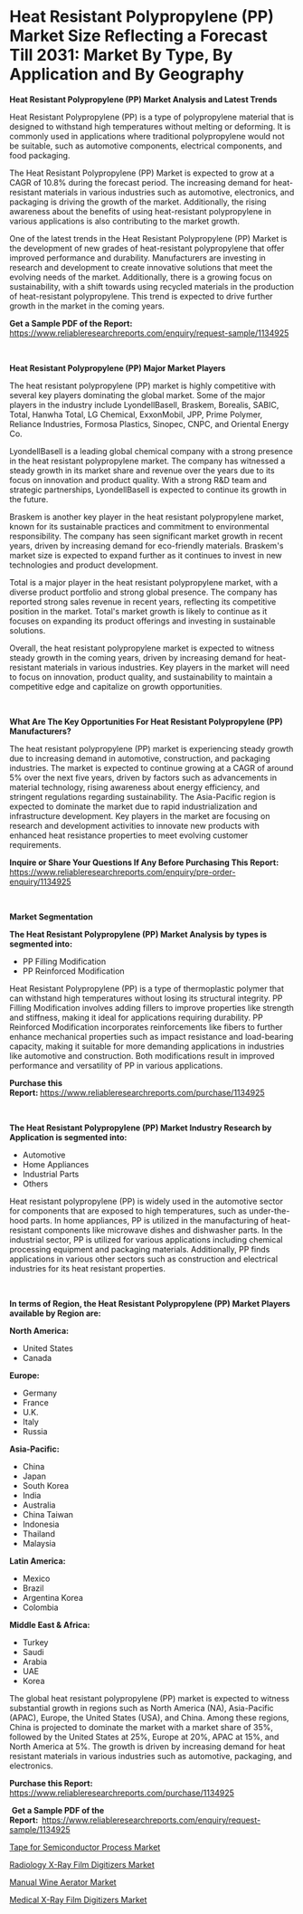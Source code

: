 <p><h1>Heat Resistant Polypropylene (PP) Market Size Reflecting a Forecast Till 2031: Market By Type, By Application and By Geography</h1></p><p><strong>Heat Resistant Polypropylene (PP) Market Analysis and Latest Trends</strong></p>
<p><p>Heat Resistant Polypropylene (PP) is a type of polypropylene material that is designed to withstand high temperatures without melting or deforming. It is commonly used in applications where traditional polypropylene would not be suitable, such as automotive components, electrical components, and food packaging.</p><p>The Heat Resistant Polypropylene (PP) Market is expected to grow at a CAGR of 10.8% during the forecast period. The increasing demand for heat-resistant materials in various industries such as automotive, electronics, and packaging is driving the growth of the market. Additionally, the rising awareness about the benefits of using heat-resistant polypropylene in various applications is also contributing to the market growth.</p><p>One of the latest trends in the Heat Resistant Polypropylene (PP) Market is the development of new grades of heat-resistant polypropylene that offer improved performance and durability. Manufacturers are investing in research and development to create innovative solutions that meet the evolving needs of the market. Additionally, there is a growing focus on sustainability, with a shift towards using recycled materials in the production of heat-resistant polypropylene. This trend is expected to drive further growth in the market in the coming years.</p></p>
<p><strong>Get a Sample PDF of the Report:&nbsp;</strong> <a href="https://www.reliableresearchreports.com/enquiry/request-sample/1134925">https://www.reliableresearchreports.com/enquiry/request-sample/1134925</a></p>
<p>&nbsp;</p>
<p><strong>Heat Resistant Polypropylene (PP) Major Market Players</strong></p>
<p><p>The heat resistant polypropylene (PP) market is highly competitive with several key players dominating the global market. Some of the major players in the industry include LyondellBasell, Braskem, Borealis, SABIC, Total, Hanwha Total, LG Chemical, ExxonMobil, JPP, Prime Polymer, Reliance Industries, Formosa Plastics, Sinopec, CNPC, and Oriental Energy Co.</p><p>LyondellBasell is a leading global chemical company with a strong presence in the heat resistant polypropylene market. The company has witnessed a steady growth in its market share and revenue over the years due to its focus on innovation and product quality. With a strong R&D team and strategic partnerships, LyondellBasell is expected to continue its growth in the future.</p><p>Braskem is another key player in the heat resistant polypropylene market, known for its sustainable practices and commitment to environmental responsibility. The company has seen significant market growth in recent years, driven by increasing demand for eco-friendly materials. Braskem's market size is expected to expand further as it continues to invest in new technologies and product development.</p><p>Total is a major player in the heat resistant polypropylene market, with a diverse product portfolio and strong global presence. The company has reported strong sales revenue in recent years, reflecting its competitive position in the market. Total's market growth is likely to continue as it focuses on expanding its product offerings and investing in sustainable solutions.</p><p>Overall, the heat resistant polypropylene market is expected to witness steady growth in the coming years, driven by increasing demand for heat-resistant materials in various industries. Key players in the market will need to focus on innovation, product quality, and sustainability to maintain a competitive edge and capitalize on growth opportunities.</p></p>
<p>&nbsp;</p>
<p><strong>What Are The Key Opportunities For Heat Resistant Polypropylene (PP) Manufacturers?</strong></p>
<p><p>The heat resistant polypropylene (PP) market is experiencing steady growth due to increasing demand in automotive, construction, and packaging industries. The market is expected to continue growing at a CAGR of around 5% over the next five years, driven by factors such as advancements in material technology, rising awareness about energy efficiency, and stringent regulations regarding sustainability. The Asia-Pacific region is expected to dominate the market due to rapid industrialization and infrastructure development. Key players in the market are focusing on research and development activities to innovate new products with enhanced heat resistance properties to meet evolving customer requirements.</p></p>
<p><strong>Inquire or Share Your Questions If Any Before Purchasing This Report:</strong> <a href="https://www.reliableresearchreports.com/enquiry/pre-order-enquiry/1134925">https://www.reliableresearchreports.com/enquiry/pre-order-enquiry/1134925</a></p>
<p>&nbsp;</p>
<p><strong>Market Segmentation</strong></p>
<p><strong>The Heat Resistant Polypropylene (PP) Market Analysis by types is segmented into:</strong></p>
<p><ul><li>PP Filling Modification</li><li>PP Reinforced Modification</li></ul></p>
<p><p>Heat Resistant Polypropylene (PP) is a type of thermoplastic polymer that can withstand high temperatures without losing its structural integrity. PP Filling Modification involves adding fillers to improve properties like strength and stiffness, making it ideal for applications requiring durability. PP Reinforced Modification incorporates reinforcements like fibers to further enhance mechanical properties such as impact resistance and load-bearing capacity, making it suitable for more demanding applications in industries like automotive and construction. Both modifications result in improved performance and versatility of PP in various applications.</p></p>
<p><strong>Purchase this Report:&nbsp;</strong><a href="https://www.reliableresearchreports.com/purchase/1134925">https://www.reliableresearchreports.com/purchase/1134925</a></p>
<p>&nbsp;</p>
<p><strong>The Heat Resistant Polypropylene (PP) Market Industry Research by Application is segmented into:</strong></p>
<p><ul><li>Automotive</li><li>Home Appliances</li><li>Industrial Parts</li><li>Others</li></ul></p>
<p><p>Heat resistant polypropylene (PP) is widely used in the automotive sector for components that are exposed to high temperatures, such as under-the-hood parts. In home appliances, PP is utilized in the manufacturing of heat-resistant components like microwave dishes and dishwasher parts. In the industrial sector, PP is utilized for various applications including chemical processing equipment and packaging materials. Additionally, PP finds applications in various other sectors such as construction and electrical industries for its heat resistant properties.</p></p>
<p>&nbsp;</p>
<p><strong>In terms of Region, the Heat Resistant Polypropylene (PP) Market Players available by Region are:</strong></p>
<p>
    <p> <strong> North America: </strong>
        <ul>
            <li>United States</li>
            <li>Canada</li>
        </ul>
        </p> 
    <p> <strong> Europe: </strong>
        <ul>
            <li>Germany</li>
            <li>France</li>
            <li>U.K.</li>
            <li>Italy</li>
            <li>Russia</li>
        </ul>
        </p> 
    <p> <strong> Asia-Pacific: </strong>
        <ul>
            <li>China</li>
            <li>Japan</li>
            <li>South Korea</li>
            <li>India</li>
            <li>Australia</li>
            <li>China Taiwan</li>
            <li>Indonesia</li>
            <li>Thailand</li>
            <li>Malaysia</li>
        </ul>
        </p> 
    <p> <strong> Latin America: </strong>
        <ul>
            <li>Mexico</li>
            <li>Brazil</li>
            <li>Argentina Korea</li>
            <li>Colombia</li>
        </ul>
        </p> 
    <p> <strong> Middle East & Africa: </strong>
        <ul>
            <li>Turkey</li>
            <li>Saudi</li>
            <li>Arabia</li>
            <li>UAE</li>
            <li>Korea</li>
        </ul>
    </p>
    </p>
<p><p>The global heat resistant polypropylene (PP) market is expected to witness substantial growth in regions such as North America (NA), Asia-Pacific (APAC), Europe, the United States (USA), and China. Among these regions, China is projected to dominate the market with a market share of 35%, followed by the United States at 25%, Europe at 20%, APAC at 15%, and North America at 5%. The growth is driven by increasing demand for heat resistant materials in various industries such as automotive, packaging, and electronics.</p></p>
<p><strong>Purchase this Report: </strong><a href="https://www.reliableresearchreports.com/purchase/1134925">https://www.reliableresearchreports.com/purchase/1134925</a></p>
<p>&nbsp;<strong>Get a Sample PDF of the Report:&nbsp;&nbsp;</strong><a href="https://www.reliableresearchreports.com/enquiry/request-sample/1134925">https://www.reliableresearchreports.com/enquiry/request-sample/1134925</a></p>
<p><strong></strong></p>
<p><p><a href="https://github.com/singletonthaxterkelliehr2df/Market-Research-Report-List-1/blob/main/tape-for-semiconductor-process-market.md">Tape for Semiconductor Process Market</a></p><p><a href="https://github.com/kosella/Market-Research-Report-List-2/blob/main/radiology-x-ray-film-digitizers-market.md">Radiology X-Ray Film Digitizers Market</a></p><p><a href="https://github.com/kufem1/Market-Research-Report-List-1/blob/main/manual-wine-aerator-market.md">Manual Wine Aerator Market</a></p><p><a href="https://github.com/nathandecarvalho/Market-Research-Report-List-2/blob/main/medical-x-ray-film-digitizers-market.md">Medical X-Ray Film Digitizers Market</a></p></p>